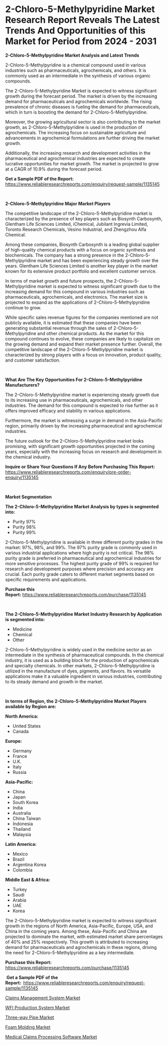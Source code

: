 <p><h1>2-Chloro-5-Methylpyridine Market Research Report Reveals The Latest Trends And Opportunities of this Market for Period from 2024 - 2031</h1></p><p><strong>2-Chloro-5-Methylpyridine Market Analysis and Latest Trends</strong></p>
<p><p>2-Chloro-5-Methylpyridine is a chemical compound used in various industries such as pharmaceuticals, agrochemicals, and others. It is commonly used as an intermediate in the synthesis of various organic compounds.</p><p>The 2-Chloro-5-Methylpyridine Market is expected to witness significant growth during the forecast period. The market is driven by the increasing demand for pharmaceuticals and agrochemicals worldwide. The rising prevalence of chronic diseases is fueling the demand for pharmaceuticals, which in turn is boosting the demand for 2-Chloro-5-Methylpyridine.</p><p>Moreover, the growing agricultural sector is also contributing to the market growth, as 2-Chloro-5-Methylpyridine is used in the production of agrochemicals. The increasing focus on sustainable agriculture and advancements in agrochemical formulations are further driving the market growth.</p><p>Additionally, the increasing research and development activities in the pharmaceutical and agrochemical industries are expected to create lucrative opportunities for market growth. The market is projected to grow at a CAGR of 10.9% during the forecast period.</p></p>
<p><strong>Get a Sample PDF of the Report:&nbsp;</strong> <a href="https://www.reliableresearchreports.com/enquiry/request-sample/1135145">https://www.reliableresearchreports.com/enquiry/request-sample/1135145</a></p>
<p>&nbsp;</p>
<p><strong>2-Chloro-5-Methylpyridine Major Market Players</strong></p>
<p><p>The competitive landscape of the 2-Chloro-5-Methylpyridine market is characterized by the presence of key players such as Biosynth Carbosynth, Glentham Life Sciences Limited, iChemical, Jubilant Ingrevia Limited, Toronto Research Chemicals, Vesino Industrial, and Zhengzhou Alfa Chemical. </p><p>Among these companies, Biosynth Carbosynth is a leading global supplier of high-quality chemical products with a focus on organic synthesis and biochemicals. The company has a strong presence in the 2-Chloro-5-Methylpyridine market and has been experiencing steady growth over the years. Glentham Life Sciences Limited is another key player in the market known for its extensive product portfolio and excellent customer service. </p><p>In terms of market growth and future prospects, the 2-Chloro-5-Methylpyridine market is expected to witness significant growth due to the increasing demand for this compound in various industries such as pharmaceuticals, agrochemicals, and electronics. The market size is projected to expand as the applications of 2-Chloro-5-Methylpyridine continue to grow.</p><p>While specific sales revenue figures for the companies mentioned are not publicly available, it is estimated that these companies have been generating substantial revenue through the sales of 2-Chloro-5-Methylpyridine and other chemical products. As the market for this compound continues to evolve, these companies are likely to capitalize on the growing demand and expand their market presence further. Overall, the competitive landscape of the 2-Chloro-5-Methylpyridine market is characterized by strong players with a focus on innovation, product quality, and customer satisfaction.</p></p>
<p>&nbsp;</p>
<p><strong>What Are The Key Opportunities For 2-Chloro-5-Methylpyridine Manufacturers?</strong></p>
<p><p>The 2-Chloro-5-Methylpyridine market is experiencing steady growth due to its increasing use in pharmaceuticals, agrochemicals, and other industries. The demand for this compound is expected to rise further as it offers improved efficacy and stability in various applications. </p><p>Furthermore, the market is witnessing a surge in demand in the Asia-Pacific region, primarily driven by the increasing pharmaceutical and agrochemical industries. </p><p>The future outlook for the 2-Chloro-5-Methylpyridine market looks promising, with significant growth opportunities projected in the coming years, especially with the increasing focus on research and development in the chemical industry.</p></p>
<p><strong>Inquire or Share Your Questions If Any Before Purchasing This Report:</strong> <a href="https://www.reliableresearchreports.com/enquiry/pre-order-enquiry/1135145">https://www.reliableresearchreports.com/enquiry/pre-order-enquiry/1135145</a></p>
<p>&nbsp;</p>
<p><strong>Market Segmentation</strong></p>
<p><strong>The 2-Chloro-5-Methylpyridine Market Analysis by types is segmented into:</strong></p>
<p><ul><li>Purity 97%</li><li>Purity 98%</li><li>Purity 99%</li></ul></p>
<p><p>2-Chloro-5-Methylpyridine is available in three different purity grades in the market: 97%, 98%, and 99%. The 97% purity grade is commonly used in various industrial applications where high purity is not critical. The 98% purity grade is preferred in pharmaceutical and agrochemical industries for more sensitive processes. The highest purity grade of 99% is required for research and development purposes where precision and accuracy are crucial. Each purity grade caters to different market segments based on specific requirements and applications.</p></p>
<p><strong>Purchase this Report:&nbsp;</strong><a href="https://www.reliableresearchreports.com/purchase/1135145">https://www.reliableresearchreports.com/purchase/1135145</a></p>
<p>&nbsp;</p>
<p><strong>The 2-Chloro-5-Methylpyridine Market Industry Research by Application is segmented into:</strong></p>
<p><ul><li>Medicine</li><li>Chemical</li><li>Other</li></ul></p>
<p><p>2-Chloro-5-Methylpyridine is widely used in the medicine sector as an intermediate in the synthesis of pharmaceutical compounds. In the chemical industry, it is used as a building block for the production of agrochemicals and specialty chemicals. In other markets, 2-Chloro-5-Methylpyridine is utilized in the manufacture of dyes, pigments, and flavors. Its versatile applications make it a valuable ingredient in various industries, contributing to its steady demand and growth in the market.</p></p>
<p>&nbsp;</p>
<p><strong>In terms of Region, the 2-Chloro-5-Methylpyridine Market Players available by Region are:</strong></p>
<p>
    <p> <strong> North America: </strong>
        <ul>
            <li>United States</li>
            <li>Canada</li>
        </ul>
        </p> 
    <p> <strong> Europe: </strong>
        <ul>
            <li>Germany</li>
            <li>France</li>
            <li>U.K.</li>
            <li>Italy</li>
            <li>Russia</li>
        </ul>
        </p> 
    <p> <strong> Asia-Pacific: </strong>
        <ul>
            <li>China</li>
            <li>Japan</li>
            <li>South Korea</li>
            <li>India</li>
            <li>Australia</li>
            <li>China Taiwan</li>
            <li>Indonesia</li>
            <li>Thailand</li>
            <li>Malaysia</li>
        </ul>
        </p> 
    <p> <strong> Latin America: </strong>
        <ul>
            <li>Mexico</li>
            <li>Brazil</li>
            <li>Argentina Korea</li>
            <li>Colombia</li>
        </ul>
        </p> 
    <p> <strong> Middle East & Africa: </strong>
        <ul>
            <li>Turkey</li>
            <li>Saudi</li>
            <li>Arabia</li>
            <li>UAE</li>
            <li>Korea</li>
        </ul>
    </p>
    </p>
<p><p>The 2-Chloro-5-Methylpyridine market is expected to witness significant growth in the regions of North America, Asia-Pacific, Europe, USA, and China in the coming years. Among these, Asia-Pacific and China are projected to dominate the market, with estimated market share percentages of 40% and 25% respectively. This growth is attributed to increasing demand for pharmaceuticals and agrochemicals in these regions, driving the need for 2-Chloro-5-Methylpyridine as a key intermediate.</p></p>
<p><strong>Purchase this Report: </strong><a href="https://www.reliableresearchreports.com/purchase/1135145">https://www.reliableresearchreports.com/purchase/1135145</a></p>
<p>&nbsp;<strong>Get a Sample PDF of the Report:&nbsp;&nbsp;</strong><a href="https://www.reliableresearchreports.com/enquiry/request-sample/1135145">https://www.reliableresearchreports.com/enquiry/request-sample/1135145</a></p>
<p><strong></strong></p>
<p><p><a href="https://medium.com/@michellebutler19/claims-management-system-market-size-cagr-trends-2024-2030-258e6340d1db">Claims Management System Market</a></p><p><a href="https://github.com/kosella/Market-Research-Report-List-2/blob/main/wfi-production-system-market.md">WFI Production System Market</a></p><p><a href="https://github.com/kufem1/Market-Research-Report-List-1/blob/main/three-way-pipe-market.md">Three-way Pipe Market</a></p><p><a href="https://medium.com/@debramedina73/foam-molding-market-trends-and-market-analysis-forecasted-for-period-2024-2031-df1cd1ab63dd">Foam Molding Market</a></p><p><a href="https://medium.com/@michellebutler19/medical-claims-processing-software-market-outlook-industry-overview-and-forecast-2024-to-2031-3c26b91a989e">Medical Claims Processing Software Market</a></p></p>